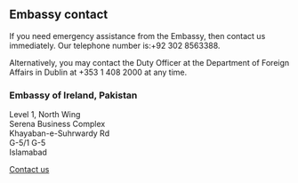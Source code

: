 ## Embassy contact

If you need emergency assistance from the Embassy, then contact us immediately. Our telephone number is:+92 302 8563388.

Alternatively, you may contact the Duty Officer at the Department of Foreign Affairs in Dublin at +353 1 408 2000 at any time.

### Embassy of Ireland, Pakistan

Level 1, North Wing   
Serena Business Complex   
Khayaban-e-Suhrwardy Rd   
G-5/1 G-5   
Islamabad

[Contact us](/en/islamabad/contact/)